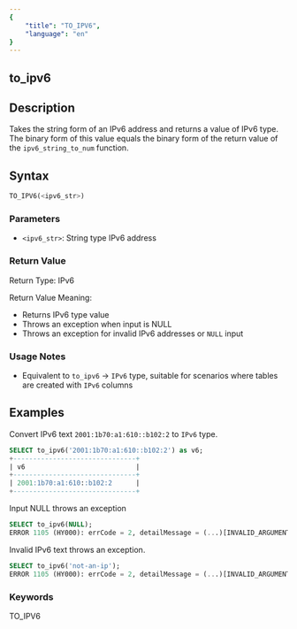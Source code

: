 ```yaml
---
{
    "title": "TO_IPV6",
    "language": "en"
}
---
```


## to_ipv6

## Description
Takes the string form of an IPv6 address and returns a value of IPv6 type. The binary form of this value equals the binary form of the return value of the `ipv6_string_to_num` function.

## Syntax
```sql
TO_IPV6(<ipv6_str>)
```

### Parameters
- `<ipv6_str>`: String type IPv6 address

### Return Value
Return Type: IPv6

Return Value Meaning:
- Returns IPv6 type value
- Throws an exception when input is NULL
- Throws an exception for invalid IPv6 addresses or `NULL` input

### Usage Notes
- Equivalent to `to_ipv6` → `IPv6` type, suitable for scenarios where tables are created with `IPv6` columns

## Examples

Convert IPv6 text `2001:1b70:a1:610::b102:2` to `IPv6` type.
```sql
SELECT to_ipv6('2001:1b70:a1:610::b102:2') as v6;
+-------------------------------+
| v6                            |
+-------------------------------+
| 2001:1b70:a1:610::b102:2      |
+-------------------------------+
```

Input NULL throws an exception
```sql
SELECT to_ipv6(NULL);
ERROR 1105 (HY000): errCode = 2, detailMessage = (...)[INVALID_ARGUMENT]The arguments of function to_ipv6 must be String, not NULL
```

Invalid IPv6 text throws an exception.
```sql
SELECT to_ipv6('not-an-ip');
ERROR 1105 (HY000): errCode = 2, detailMessage = (...)[INVALID_ARGUMENT]Invalid IPv6 value
```

### Keywords

TO_IPV6
